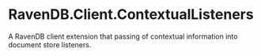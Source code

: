 RavenDB.Client.ContextualListeners
==================================

A RavenDB client extension that passing of contextual information into document store listeners.